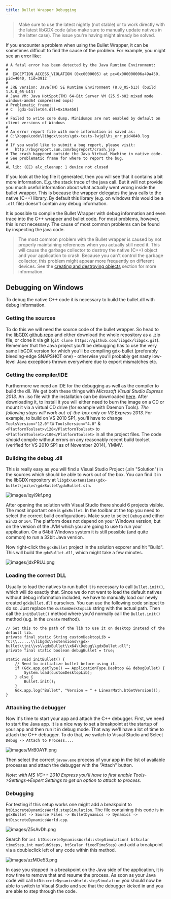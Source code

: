 ```yaml
---
title: Bullet Wrapper Debugging
---
```

> Make sure to use the latest nightly (not stable) or to work directly with the latest libGDX code (also make sure to manually update natives in the latter case). The issue you're having might already be solved.

If you encounter a problem when using the Bullet Wrapper, it can be sometimes difficult to find the cause of the problem. For example, you might see an error like:
```
# A fatal error has been detected by the Java Runtime Environment:
#
#  EXCEPTION_ACCESS_VIOLATION (0xc0000005) at pc=0x000000006a49a450, pid=4040, tid=3912
#
# JRE version: Java(TM) SE Runtime Environment (8.0_05-b13) (build 1.8.0_05-b13)
# Java VM: Java HotSpot(TM) 64-Bit Server VM (25.5-b02 mixed mode windows-amd64 compressed oops)
# Problematic frame:
# C  [gdx-bullet64.dll+0x19a450]
#
# Failed to write core dump. Minidumps are not enabled by default on client versions of Windows
#
# An error report file with more information is saved as:
# C:\Xoppa\code\libgdx\tests\gdx-tests-lwjgl\hs_err_pid4040.log
#
# If you would like to submit a bug report, please visit:
#   http://bugreport.sun.com/bugreport/crash.jsp
# The crash happened outside the Java Virtual Machine in native code.
# See problematic frame for where to report the bug.
#
AL lib: (EE) alc_cleanup: 1 device not closed
```
If you look at the log file it generated, then you will see that it contains a bit more information. E.g. the stack trace of the java call. But it will not provide you much useful information about what actually went wrong inside the bullet wrapper. This is because the wrapper delegates the java calls to the native (C++) library. By default this library (e.g. on windows this would be a `.dll` file) doesn't contain any debug information.

It is possible to compile the Bullet Wrapper with debug information and even trace into the C++ wrapper and bullet code. For most problems, however, this is not necessary. The cause of most common problems can be found by inspecting the java code.

> The most common problem with the Bullet wrapper is caused by not properly maintaining references when you actually still need it. This will cause the garbage collector to destroy the native (C++) object and your application to crash. Because you can't control the garbage collector, this problem might appear more frequently on different devices. See the [creating and destroying objects](/wiki/extensions/physics/bullet/bullet-wrapper-using-the-wrapper#creating-and-destroying-objects) section for more information.

Debugging on Windows
-----
To debug the native C++ code it is necessary to build the bullet.dll with debug information.

### Getting the sources
To do this we will need the source code of the bullet wrapper. So head to the [libGDX github repo](https://github.com/libgdx/libgdx) and either download the whole repository as a .zip file, or clone it via git (`git clone https://github.com/libgdx/libgdx.git`). Remember that the Java project you'll be debugging has to use the very same libGDX version for which you'll be compiling gdx-bullet (preferably bleeding-edge SNAPSHOT one) - otherwise you'll probably get nasty low-level Java exceptions thrown everywhere due to export mismatches etc.

### Getting the compiler/IDE
Furthermore we need an IDE for the debugging as well as the compiler to build the dll. We get both these things with *Microsoft Visual Studio Express 2013*. An .iso file with the installation can be downloaded [here](https://visualstudio.microsoft.com/downloads/). After downloading it, to install it you will either need to burn the image on a CD or mount it via a virtual CD drive (for example with Daemon Tools). *The following steps will work out-of-the-box only on VS Express 2013.* For example, to build on VS 2010 SP1, you'll have to change `ToolsVersion="12.0"` to `ToolsVersion="4.0"` & `<PlatformToolset>v120</PlatformToolset>` to `<PlatformToolset>v100</PlatformToolset>` in all the project files. The code *should* compile without errors on any reasonably recent build toolset (verified for VS 2010 SP1 as of November 2014), YMMV.

### Building the debug .dll
This is really easy as you will find a Visual Studio Project (.sln "Solution") in the sources which should be able to work out of the box. You can find it in the libGDX repository at `libgdx\extensions\gdx-bullet\jni\vs\gdxBullet\gdxBullet.sln`.

![images/Iqyi9kf.png](/assets/wiki/images/Iqyi9kf.png)

After opening the solution with Visual Studio there should 6 projects visible. The most important one is `gdxBullet`. In the toolbar at the top you need to select the correct build configurations. Make sure to select `Debug` and either `Win32` or `x64`. The platform does not depend on your Windows version, but on the version of the JVM which you are going to use to run your application. On a 64bit Windows system it is still possible (and quite common) to run a 32bit Java version.

Now right-click the `gdxBullet` project in the solution exporer and hit "Build". This will build the `gdxBullet.dll`, which might take a few minutes.

![images/jdxPRUJ.png](/assets/wiki/images/jdxPRUJ.png)

### Loading the correct DLL
Usually to load the natives to run bullet it is necessary to call `Bullet.init()`, which will do exactly that. Since we do not want to load the default natives without debug information included, we have to manually load our newly created `gdxBullet.dll` ourselves. You can use the following code snippet to do so. Just replace the `customDesktopLib` string with the actual path. Then call the `initBullet()` method where you'd normally call the `Bullet.init()` method (e.g. in the `create` method).

	// Set this to the path of the lib to use it on desktop instead of the default lib.
	private final static String customDesktopLib = "C:\\......\\libgdx\\extensions\\gdx-bullet\\jni\\vs\\gdxBullet\\x64\\Debug\\gdxBullet.dll";
	private final static boolean debugBullet = true;

	static void initBullet() {
		// Need to initialize bullet before using it.
		if (Gdx.app.getType() == ApplicationType.Desktop && debugBullet) {
			System.load(customDesktopLib);
		} else {
			Bullet.init();
		}
		Gdx.app.log("Bullet", "Version = " + LinearMath.btGetVersion());
	}

### Attaching the debugger
Now it's time to start your app and attach the C++ debugger. First, we need to start the Java app. It is a nice way to set a breakpoint at the startup of your app and then run it in debug mode. That way we'll have a lot of time to attach the C++ debugger. To do that, we switch to Visual Studio and Select `Debug -> Attach to Process...`.

![images/MrB0AYF.png](/assets/wiki/images/MrB0AYF.png)

Then select the correct `javaw.exe` process of your app in the list of available processes and attach the debugger with the "Attach" button.

*Note: with MS VC++ 2010 Express you'll have to first enable Tools->Settings->Expert Settings to get an option to attach to process.*

### Debugging
For testing if this setup works one might add a breakpoint to `btDiscreteDynamicsWorld.stepSimulation`. The file containing this code is in `gdxBullet -> Source Files -> BulletDynamics -> Dynamics -> btDiscreteDynamicsWorld.cpp`.

![images/Z5sAvDh.png](/assets/wiki/images/Z5sAvDh.png)

Search for `int btDiscreteDynamicsWorld::stepSimulation( btScalar timeStep,int maxSubSteps, btScalar fixedTimeStep)` and add a breakpoint via a doubleclick left of any code within this method.

![images/uzMOe53.png](/assets/wiki/images/uzMOe53.png)

In case you stopped in a breakpoint on the Java side of the application, it is now time to remove that and resume the process. As soon as your Java code will call `btDiscreteDynamicsWorld.stepSimulation` you should now be able to switch to Visual Studio and see that the debugger kicked in and you are able to step through the code.
